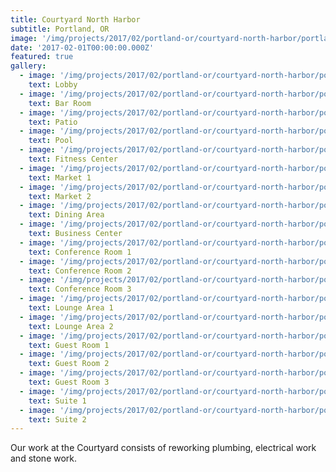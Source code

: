 ```yaml
---
title: Courtyard North Harbor
subtitle: Portland, OR
image: '/img/projects/2017/02/portland-or/courtyard-north-harbor/portland-or-courtyard-north-harbor-bar-room.jpg'
date: '2017-02-01T00:00:00.000Z'
featured: true
gallery:
  - image: '/img/projects/2017/02/portland-or/courtyard-north-harbor/portland-or-courtyard-north-harbor-lobby.jpg'
    text: Lobby
  - image: '/img/projects/2017/02/portland-or/courtyard-north-harbor/portland-or-courtyard-north-harbor-bar-room.jpg'
    text: Bar Room
  - image: '/img/projects/2017/02/portland-or/courtyard-north-harbor/portland-or-courtyard-north-harbor-patio.jpg'
    text: Patio
  - image: '/img/projects/2017/02/portland-or/courtyard-north-harbor/portland-or-courtyard-north-harbor-pool.jpg'
    text: Pool
  - image: '/img/projects/2017/02/portland-or/courtyard-north-harbor/portland-or-courtyard-north-harbor-fitness-center.jpg'
    text: Fitness Center
  - image: '/img/projects/2017/02/portland-or/courtyard-north-harbor/portland-or-courtyard-north-harbor-market-1.jpg'
    text: Market 1
  - image: '/img/projects/2017/02/portland-or/courtyard-north-harbor/portland-or-courtyard-north-harbor-market-2.jpg'
    text: Market 2
  - image: '/img/projects/2017/02/portland-or/courtyard-north-harbor/portland-or-courtyard-north-harbor-dining-area.jpg'
    text: Dining Area
  - image: '/img/projects/2017/02/portland-or/courtyard-north-harbor/portland-or-courtyard-north-harbor-business-center.jpg'
    text: Business Center
  - image: '/img/projects/2017/02/portland-or/courtyard-north-harbor/portland-or-courtyard-north-harbor-conference-room-1.jpg'
    text: Conference Room 1
  - image: '/img/projects/2017/02/portland-or/courtyard-north-harbor/portland-or-courtyard-north-harbor-conference-room-2.jpg'
    text: Conference Room 2
  - image: '/img/projects/2017/02/portland-or/courtyard-north-harbor/portland-or-courtyard-north-harbor-conference-room-3.jpg'
    text: Conference Room 3
  - image: '/img/projects/2017/02/portland-or/courtyard-north-harbor/portland-or-courtyard-north-harbor-lounge-area-1.jpg'
    text: Lounge Area 1
  - image: '/img/projects/2017/02/portland-or/courtyard-north-harbor/portland-or-courtyard-north-harbor-lounge-area-2.jpg'
    text: Lounge Area 2
  - image: '/img/projects/2017/02/portland-or/courtyard-north-harbor/portland-or-courtyard-north-harbor-guest-room-1.jpg'
    text: Guest Room 1
  - image: '/img/projects/2017/02/portland-or/courtyard-north-harbor/portland-or-courtyard-north-harbor-guest-room-2.jpg'
    text: Guest Room 2
  - image: '/img/projects/2017/02/portland-or/courtyard-north-harbor/portland-or-courtyard-north-harbor-guest-room-3.jpg'
    text: Guest Room 3
  - image: '/img/projects/2017/02/portland-or/courtyard-north-harbor/portland-or-courtyard-north-harbor-suite-1.jpg'
    text: Suite 1
  - image: '/img/projects/2017/02/portland-or/courtyard-north-harbor/portland-or-courtyard-north-harbor-suite-2.jpg'
    text: Suite 2
---
```


Our work at the Courtyard consists of reworking plumbing, electrical work and stone work.​
